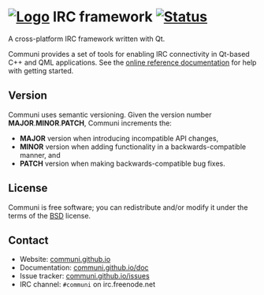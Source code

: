 # [![Logo]][Home] IRC framework [![Status]][CI]

A cross-platform IRC framework written with Qt.

Communi provides a set of tools for enabling IRC connectivity in Qt-based C++ and QML applications.
See the [online reference documentation](https://communi.github.io/doc) for help with getting started.

## Version

Communi uses semantic versioning. Given the version number **MAJOR**.**MINOR**.**PATCH**, Communi increments the:

- **MAJOR** version when introducing incompatible API changes,
- **MINOR** version when adding functionality in a backwards-compatible manner, and
- **PATCH** version when making backwards-compatible bug fixes.

## License

Communi is free software; you can redistribute and/or modify it under the terms of the [BSD](http://opensource.org/licenses/BSD-3-Clause) license.

## Contact

- Website: [communi.github.io](https://communi.github.io)
- Documentation: [communi.github.io/doc](https://communi.github.io/doc)
- Issue tracker: [communi.github.io/issues](https://communi.github.io/issues)
- IRC channel: `#communi` on irc.freenode.net

[Home]:   https://communi.github.io
[Logo]:   https://raw.githubusercontent.com/communi/libcommuni/master/doc/communi.png
[Status]: https://travis-ci.org/communi/libcommuni.svg?branch=master
[CI]:     https://travis-ci.org/communi/libcommuni
